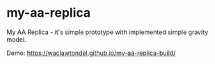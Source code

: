 # my-aa-replica

My AA Replica - it's simple prototype with implemented simple gravity model.

Demo: https://waclawtondel.github.io/my-aa-replica-build/
